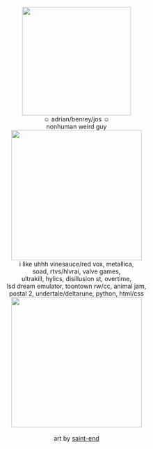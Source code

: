  <p align="center"> <img src="https://i.ibb.co/GW1nCMJ/blur-edges.png" width="250px"> <br>
 ☺ adrian/benrey/jos ☺ <br> nonhuman weird guy  <br> <img src="https://64.media.tumblr.com/dfb953fbe2736a1cd1fe9ae696c5bf0e/313ce5f055eee02b-01/s250x400/d93ce75c8952858778a3a5db07a9136394708a3b.gifv" width="300px">
   <br> 
 i like uhhh vinesauce/red vox, metallica, <br> soad, rtvs/hlvrai, valve games, <br> ultrakill, hylics, disillusion st, overtime,<br>  lsd dream emulator, toontown rw/cc, animal jam,<br> postal 2, undertale/deltarune, python, html/css<br> <img src="https://64.media.tumblr.com/dfb953fbe2736a1cd1fe9ae696c5bf0e/313ce5f055eee02b-01/s250x400/d93ce75c8952858778a3a5db07a9136394708a3b.gifv" width="300px">
 <br> <br> art by <a href="https://saint-end.tumblr.com/post/733077991485243392/ahhh-ive-seen-your-req-post-and-wondering-if"> saint-end </a>
